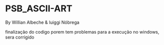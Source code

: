 # PSB_ASCII-ART
By Willian Albeche & luiggi Nóbrega

finalização do codigo porem tem problemas para a execução no windows, sera corrigido
